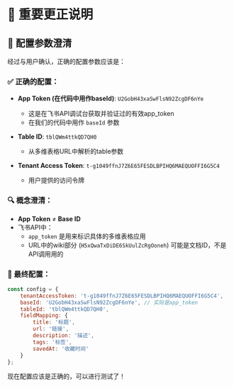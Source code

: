 # 🔧 重要更正说明

## 📝 配置参数澄清

经过与用户确认，正确的配置参数应该是：

### ✅ 正确的配置：
- **App Token (在代码中用作baseId)**: `U2GobH43xaSwFlsN92ZcgDF6nYe`
  - 这是在飞书API调试台获取并验证过的有效app_token
  - 在我们的代码中用作 `baseId` 参数
  
- **Table ID**: `tblQWm4ttkQD7QH0`
  - 从多维表格URL中解析的table参数
  
- **Tenant Access Token**: `t-g1049ffnJ7Z6E65FESDLBPIHQ6MAEQUOFFI6G5C4`
  - 用户提供的访问令牌

### 🔍 概念澄清：
- **App Token** ≠ **Base ID**
- 飞书API中：
  - `app_token` 是用来标识具体的多维表格应用
  - URL中的wiki部分 (`H5xQwaTxDiDE6SkUulZcRgOoneh`) 可能是文档ID，不是API调用用的
  
### 🚀 最终配置：

```javascript
const config = {
    tenantAccessToken: 't-g1049ffnJ7Z6E65FESDLBPIHQ6MAEQUOFFI6G5C4',
    baseId: 'U2GobH43xaSwFlsN92ZcgDF6nYe', // 实际是app_token
    tableId: 'tblQWm4ttkQD7QH0',
    fieldMapping: {
        title: '标题',
        url: '链接',
        description: '描述',
        tags: '标签',
        savedAt: '收藏时间'
    }
};
```

现在配置应该是正确的，可以进行测试了！